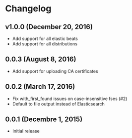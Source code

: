 # Changelog

## v1.0.0 (December 20, 2016)

* Add support for all elastic beats
* Add support for all distributions

## 0.0.3 (August 8, 2016)

* Add support for uploading CA certificates

## 0.0.2 (March 17, 2016)

* Fix with_first_found issues on case-insensitive fses (#2)
* Default to file output instead of Elasticsearch

## 0.0.1 (Decembre 1, 2015)

* Initial release
